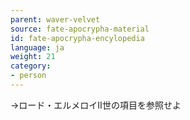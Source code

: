 ```yaml
---
parent: waver-velvet
source: fate-apocrypha-material
id: fate-apocrypha-encylopedia
language: ja
weight: 21
category:
- person
---
```


→ロード・エルメロイII世の項目を参照せよ
